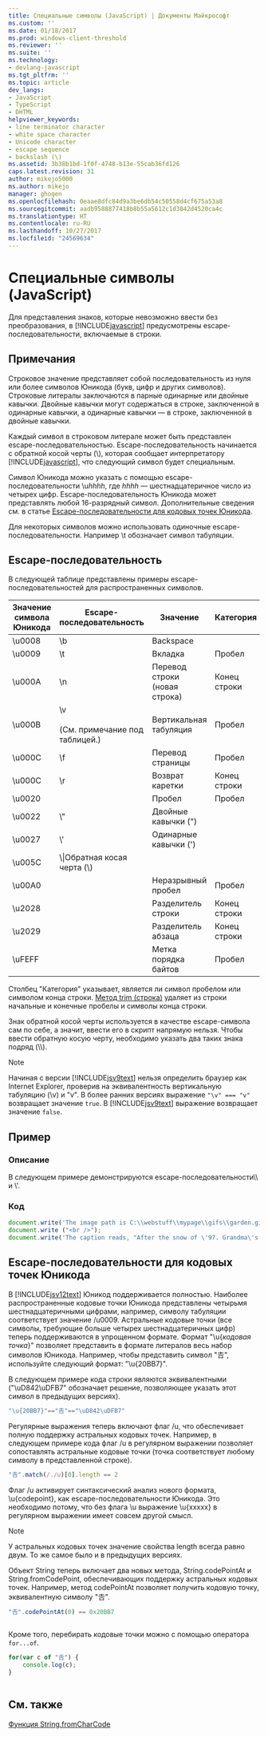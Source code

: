```yaml
---
title: Специальные символы (JavaScript) | Документы Майкрософт
ms.custom: ''
ms.date: 01/18/2017
ms.prod: windows-client-threshold
ms.reviewer: ''
ms.suite: ''
ms.technology:
- devlang-javascript
ms.tgt_pltfrm: ''
ms.topic: article
dev_langs:
- JavaScript
- TypeScript
- DHTML
helpviewer_keywords:
- line terminator character
- white space character
- Unicode character
- escape sequence
- backslash (\)
ms.assetid: 3b38b1bd-1f0f-4748-b13e-55cab36fd126
caps.latest.revision: 31
author: mikejo5000
ms.author: mikejo
manager: ghogen
ms.openlocfilehash: 0eaae8dfc84d9a3be6db54c50558d4cf675a53a8
ms.sourcegitcommit: aadb9588877418b8b55a5612c1d3842d4520ca4c
ms.translationtype: HT
ms.contentlocale: ru-RU
ms.lasthandoff: 10/27/2017
ms.locfileid: "24569634"
---
```

# <a name="special-characters-javascript"></a>Специальные символы (JavaScript)
Для представления знаков, которые невозможно ввести без преобразования, в [!INCLUDE[javascript](../../javascript/includes/javascript-md.md)] предусмотрены escape-последовательности, включаемые в строки.  
  
## <a name="remarks"></a>Примечания  
 Строковое значение представляет собой последовательность из нуля или более символов Юникода (букв, цифр и других символов). Строковые литералы заключаются в парные одинарные или двойные кавычки. Двойные кавычки могут содержаться в строке, заключенной в одинарные кавычки, а одинарные кавычки — в строке, заключенной в двойные кавычки.  
  
 Каждый символ в строковом литерале может быть представлен escape-последовательностью.  Escape-последовательность начинается с обратной косой черты (\\), которая сообщает интерпретатору [!INCLUDE[javascript](../../javascript/includes/javascript-md.md)], что следующий символ будет специальным.  
  
 Символ Юникода можно указать с помощью escape-последовательности \u*hhhh*, где *hhhh* — шестнадцатеричное число из четырех цифр. Escape-последовательность Юникода может представлять любой 16-разрядный символ. Дополнительные сведения см. в статье [Escape-последовательности для кодовых точек Юникода](#CodePoint).  
  
 Для некоторых символов можно использовать одиночные escape-последовательности. Например \t обозначает символ табуляции.  
  
## <a name="escape-sequences"></a>Escape-последовательность  
 В следующей таблице представлены примеры escape-последовательностей для распространенных символов.  
  
|Значение символа Юникода|Escape-последовательность|Значение|Категория|  
|-----------------------------|---------------------|-------------|--------------|  
|\u0008|\b|Backspace||  
|\u0009|\t|Вкладка|Пробел|  
|\u000A|\n|Перевод строки (новая строка)|Конец строки|  
|\u000B|\v<br /><br /> (См. примечание под таблицей.)|Вертикальная табуляция|Пробел|  
|\u000C|\f|Перевод страницы|Пробел|  
|\u000C|\r|Возврат каретки|Конец строки|  
|\u0020||Пробел|Пробел|  
|\u0022|\\"|Двойные кавычки (")||  
|\u0027|\\'|Одинарные кавычки (')||  
|\u005C|\\\|Обратная косая черта (\\)||  
|\u00A0||Неразрывный пробел|Пробел|  
|\u2028||Разделитель строки|Конец строки|  
|\u2029||Разделитель абзаца|Конец строки|  
|\uFEFF||Метка порядка байтов|Пробел|  
  
 Столбец "Категория" указывает, является ли символ пробелом или символом конца строки. [Метод trim (строка)](../../javascript/reference/trim-method-string-javascript.md) удаляет из строки начальные и конечные пробелы и символы конца строки.  
  
 Знак обратной косой черты используется в качестве escape-символа сам по себе, а значит, ввести его в скрипт напрямую нельзя. Чтобы ввести обратную косую черту, необходимо указать два таких знака подряд (\\\\).  
  
> [!NOTE]
>  Начиная с версии [!INCLUDE[jsv9text](../../javascript/includes/jsv9text-md.md)] нельзя определить браузер как Internet Explorer, проверив на эквивалентность вертикальную табуляцию (\v) и "v".  В более ранних версиях выражение `"\v" === "v"` возвращает значение `true`. В [!INCLUDE[jsv9text](../../javascript/includes/jsv9text-md.md)] выражение возвращает значение `false`.  
  
## <a name="example"></a>Пример  
  
### <a name="description"></a>Описание  
 В следующем примере демонстрируются escape-последовательности\\\ и \\'.  
  
### <a name="code"></a>Код  
  
```JavaScript  
document.write('The image path is C:\\webstuff\\mypage\\gifs\\garden.gif.');  
document.write ("<br />");  
document.write('The caption reads, "After the snow of \'97. Grandma\'s house is covered."');  
```  
  
<a name="CodePoint"></a>   
## <a name="unicode-code-point-escape-sequences"></a>Escape-последовательности для кодовых точек Юникода  
 В [!INCLUDE[jsv12text](../../javascript/includes/jsv12text-md.md)] Юникод поддерживается полностью. Наиболее распространенные кодовые точки Юникода представлены четырьмя шестнадцатеричными цифрами, например, символу табуляции соответствует значение /u0009. Астральные кодовые точки (все символы, требующие больше четырех шестнадцатеричных цифр) теперь поддерживаются в упрощенном формате. Формат "\u{*кодовая точка*}" позволяет представить в формате литералов весь набор символов Юникода. Например, чтобы представить символ "𠮷", используйте следующий формат: "\u{20BB7}".  
  
 В следующем примере кода строки являются эквивалентными ("\uD842\uDFB7" обозначает решение, позволяющее указать этот символ в предыдущих версиях).  
  
```JavaScript  
"\u{20BB7}"=="𠮷"=="\uD842\uDFB7"  
```  
  
 Регулярные выражения теперь включают флаг /u, что обеспечивает полную поддержку астральных кодовых точек. Например, в следующем примере кода флаг /u в регулярном выражении позволяет сопоставлять астральные кодовые точки (точка соответствует любому символу в представленной строке).  
  
```JavaScript  
"𠮷".match(/./u)[0].length == 2  
```  
  
 Флаг /u активирует синтаксический анализ нового формата, \u{codepoint}, как escape-последовательности Юникода. Это необходимо потому, что без флага \u выражение \u{xxxxx} в регулярном выражении имеет совсем другой смысл.  
  
> [!NOTE]
>  У астральных кодовых точек значение свойства length всегда равно двум. То же самое было и в предыдущих версиях.  
  
 Объект String теперь включает два новых метода, String.codePointAt и String.fromCodePoint, обеспечивающих поддержку астральных кодовых точек. Например, метод codePointAt позволяет получить кодовую точку, эквивалентную символу "𠮷".  
  
```JavaScript  
"𠮷".codePointAt(0) == 0x20BB7  
  
```  
  
 Кроме того, перебирать кодовые точки можно с помощью оператора `for...of`.  
  
```JavaScript  
for(var c of "𠮷") {  
    console.log(c);  
}  
  
```  
  
## <a name="see-also"></a>См. также  
 [Функция String.fromCharCode](../../javascript/reference/string-fromcharcode-function-javascript.md)